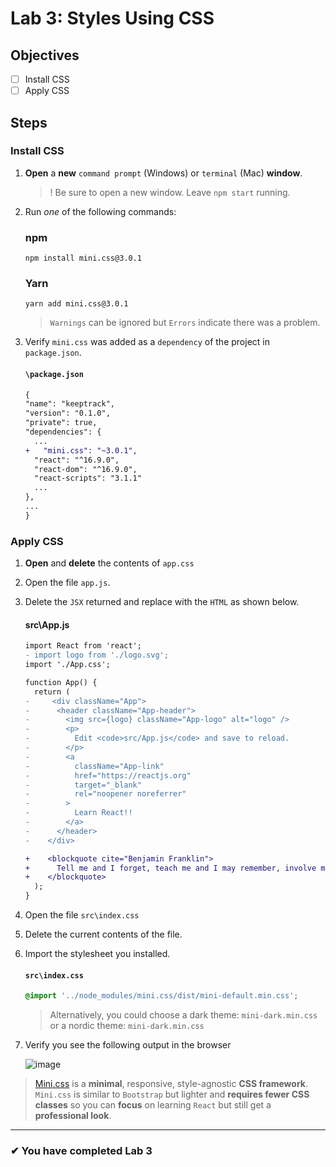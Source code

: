 # Lab 3: Styles Using CSS

## Objectives

- [ ] Install CSS
- [ ] Apply CSS

## Steps

### Install CSS

1.  **Open** a **new** `command prompt` (Windows) or `terminal` (Mac) **window**.
    > ! Be sure to open a new window. Leave `npm start` running.
2.  Run _one_ of the following commands:

    ### npm

    ```
    npm install mini.css@3.0.1
    ```

    ### Yarn

    ```
    yarn add mini.css@3.0.1
    ```

    > `Warnings` can be ignored but `Errors` indicate there was a problem.

3.  Verify `mini.css` was added as a `dependency` of the project in `package.json`.

    #### `\package.json`

    ```diff
    {
    "name": "keeptrack",
    "version": "0.1.0",
    "private": true,
    "dependencies": {
      ...
    +   "mini.css": "~3.0.1",
      "react": "^16.9.0",
      "react-dom": "^16.9.0",
      "react-scripts": "3.1.1"
      ...
    },
    ...
    }
    ```

### Apply CSS

1. **Open** and **delete** the contents of `app.css`
2. Open the file `app.js`.
3. Delete the `JSX` returned and replace with the `HTML` as shown below.

   #### src\App.js

   ```diff
   import React from 'react';
   - import logo from './logo.svg';
   import './App.css';

   function App() {
     return (
   -     <div className="App">
   -      <header className="App-header">
   -        <img src={logo} className="App-logo" alt="logo" />
   -        <p>
   -          Edit <code>src/App.js</code> and save to reload.
   -        </p>
   -        <a
   -          className="App-link"
   -          href="https://reactjs.org"
   -          target="_blank"
   -          rel="noopener noreferrer"
   -        >
   -          Learn React!!
   -        </a>
   -      </header>
   -    </div>

   +    <blockquote cite="Benjamin Franklin">
   +      Tell me and I forget, teach me and I may remember, involve me and I learn.
   +    </blockquote>
     );
   }
   ```

4. Open the file `src\index.css`
5. Delete the current contents of the file.
6. Import the stylesheet you installed.
   #### `src\index.css`
   ```css
   @import '../node_modules/mini.css/dist/mini-default.min.css';
   ```
   > Alternatively, you could choose a dark theme: `mini-dark.min.css` or a nordic theme: `mini-dark.min.css`
7. Verify you see the following output in the browser

   ![image](https://user-images.githubusercontent.com/1474579/64926635-c2eb9f80-d7cd-11e9-8ff7-84660d706ff9.png)

> [Mini.css](https://minicss.org/) is a **minimal**, responsive, style-agnostic **CSS framework**. `Mini.css` is similar to `Bootstrap` but lighter and **requires fewer CSS classes** so you can **focus** on learning `React` but still get a **professional look**.

---

### &#10004; You have completed Lab 3

